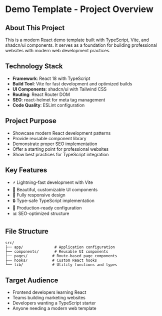 # Demo Template - Project Overview

## About This Project
This is a modern React demo template built with TypeScript, Vite, and shadcn/ui components. It serves as a foundation for building professional websites with modern web development practices.

## Technology Stack
- **Framework**: React 18 with TypeScript
- **Build Tool**: Vite for fast development and optimized builds
- **UI Components**: shadcn/ui with Tailwind CSS
- **Routing**: React Router DOM
- **SEO**: react-helmet for meta tag management
- **Code Quality**: ESLint configuration

## Project Purpose
- Showcase modern React development patterns
- Provide reusable component library
- Demonstrate proper SEO implementation
- Offer a starting point for professional websites
- Show best practices for TypeScript integration

## Key Features
- ⚡ Lightning-fast development with Vite
- 🎨 Beautiful, customizable UI components
- 📱 Fully responsive design
- 🔒 Type-safe TypeScript implementation
- 🚀 Production-ready configuration
- 📊 SEO-optimized structure

## File Structure
```
src/
├── app/              # Application configuration
├── components/       # Reusable UI components
├── pages/           # Route-based page components
├── hooks/           # Custom React hooks
└── lib/             # Utility functions and types
```

## Target Audience
- Frontend developers learning React
- Teams building marketing websites
- Developers wanting a TypeScript starter
- Anyone needing a modern web template
